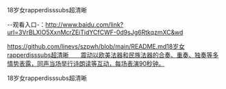 18岁女rapperdisssubs超清晰

--观看入口-：http://www.baidu.com/link?url=3VrBLXlO5XxnMcrZEiTidYCfCWF-0d9sJg6RtkqzmXC&wd

https://github.com/linevs/szpwh/blob/main/README.md18岁女rapperdisssubs超清晰　　震动以欧美法器和民族法器的合奏、重奏、独奏等多情势表露，同声当场举行诗朗读等互动，每场表演90秒钟。

18岁女rapperdisssubs超清晰
